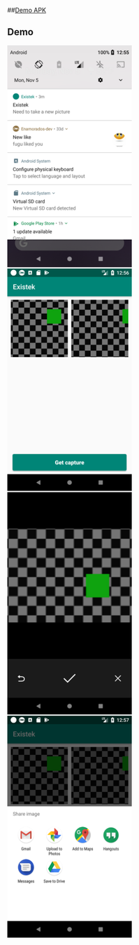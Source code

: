 ##[Demo APK]
## Demo
<img src="/screens/device-2018-11-05-145559.png" width="285">
<img src="/screens/device-2018-11-05-145637.png" width="285">
<img src="/screens/device-2018-11-05-145700.png" width="285">
<img src="/screens/device-2018-11-05-145724.png" width="285">

[Demo APK]:Existek/PhotoApp.apk
